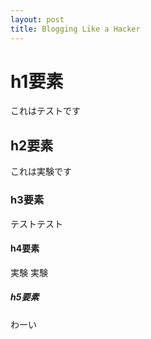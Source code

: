 ```yaml
---
layout: post
title: Blogging Like a Hacker
---
```


# h1要素
これはテストです

## h2要素
これは実験です

### h3要素
テストテスト

#### h4要素
実験  実験

##### h5要素
わーい
